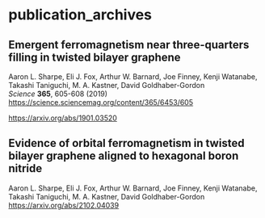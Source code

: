 # publication_archives
## Emergent ferromagnetism near three-quarters filling in twisted bilayer graphene
Aaron L. Sharpe, Eli J. Fox, Arthur W. Barnard, Joe Finney, Kenji Watanabe, Takashi Taniguchi, M. A. Kastner, David Goldhaber-Gordon  
*Science* **365**, 605-608 (2019)  
<https://science.sciencemag.org/content/365/6453/605>  

<https://arxiv.org/abs/1901.03520>  

## Evidence of orbital ferromagnetism in twisted bilayer graphene aligned to hexagonal boron nitride
Aaron L. Sharpe, Eli J. Fox, Arthur W. Barnard, Joe Finney, Kenji Watanabe, Takashi Taniguchi, M. A. Kastner, David Goldhaber-Gordon  
<https://arxiv.org/abs/2102.04039>